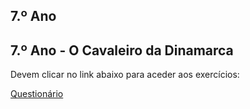 ## 7.º Ano

## 7.º Ano - O Cavaleiro da Dinamarca

Devem clicar no link abaixo para aceder aos exercícios:

<a href="https://carlasagomes.github.io/Amareleja/cavaleiro-dinamarca.htm" target="_blank" rel="noopener noreferrer">Questionário</a>
